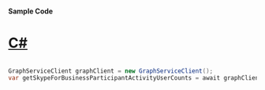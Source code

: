 #### Sample Code
# [C#](#tab/Csharp)

```C#

GraphServiceClient graphClient = new GraphServiceClient();
var getSkypeForBusinessParticipantActivityUserCounts = await graphClient.Reports.GetSkypeForBusinessParticipantActivityUserCounts().Request().GetAsync();

```